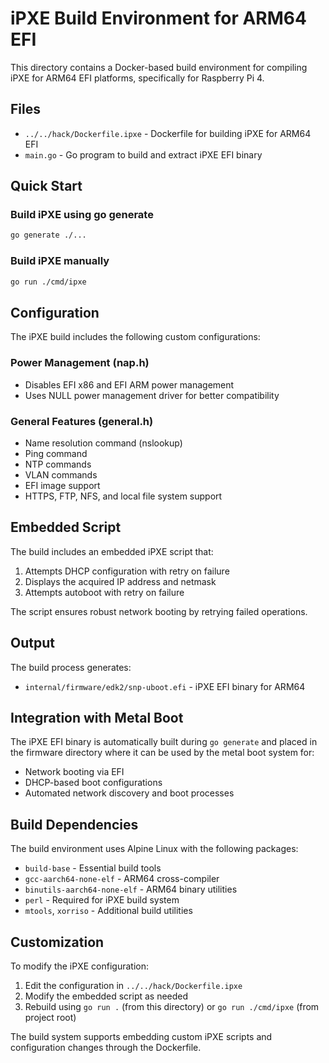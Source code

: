 # iPXE Build Environment for ARM64 EFI

This directory contains a Docker-based build environment for compiling iPXE for ARM64 EFI platforms, specifically for Raspberry Pi 4.

## Files

- `../../hack/Dockerfile.ipxe` - Dockerfile for building iPXE for ARM64 EFI
- `main.go` - Go program to build and extract iPXE EFI binary

## Quick Start

### Build iPXE using go generate
```bash
go generate ./...
```

### Build iPXE manually
```bash
go run ./cmd/ipxe
```

## Configuration

The iPXE build includes the following custom configurations:

### Power Management (nap.h)
- Disables EFI x86 and EFI ARM power management
- Uses NULL power management driver for better compatibility

### General Features (general.h)
- Name resolution command (nslookup)
- Ping command
- NTP commands 
- VLAN commands
- EFI image support
- HTTPS, FTP, NFS, and local file system support

## Embedded Script

The build includes an embedded iPXE script that:

1. Attempts DHCP configuration with retry on failure
2. Displays the acquired IP address and netmask
3. Attempts autoboot with retry on failure

The script ensures robust network booting by retrying failed operations.

## Output

The build process generates:
- `internal/firmware/edk2/snp-uboot.efi` - iPXE EFI binary for ARM64

## Integration with Metal Boot

The iPXE EFI binary is automatically built during `go generate` and placed in the firmware directory where it can be used by the metal boot system for:

- Network booting via EFI
- DHCP-based boot configurations
- Automated network discovery and boot processes

## Build Dependencies

The build environment uses Alpine Linux with the following packages:
- `build-base` - Essential build tools
- `gcc-aarch64-none-elf` - ARM64 cross-compiler
- `binutils-aarch64-none-elf` - ARM64 binary utilities
- `perl` - Required for iPXE build system
- `mtools`, `xorriso` - Additional build utilities

## Customization

To modify the iPXE configuration:

1. Edit the configuration in `../../hack/Dockerfile.ipxe`
2. Modify the embedded script as needed
3. Rebuild using `go run .` (from this directory) or `go run ./cmd/ipxe` (from project root)

The build system supports embedding custom iPXE scripts and configuration changes through the Dockerfile.
